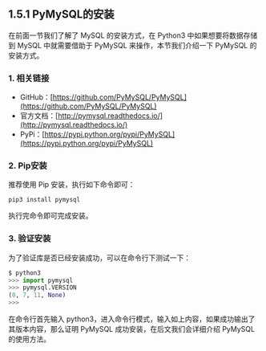 ## 1.5.1 PyMySQL的安装

在前面一节我们了解了 MySQL 的安装方式，在 Python3 中如果想要将数据存储到 MySQL 中就需要借助于 PyMySQL 来操作，本节我们介绍一下 PyMySQL 的安装方式。

### 1. 相关链接

* GitHub：[https://github.com/PyMySQL/PyMySQL](https://github.com/PyMySQL/PyMySQL)
* 官方文档：[http://pymysql.readthedocs.io/](http://pymysql.readthedocs.io/)
* PyPi：[https://pypi.python.org/pypi/PyMySQL](https://pypi.python.org/pypi/PyMySQL)

### 2. Pip安装

推荐使用 Pip 安装，执行如下命令即可：

```
pip3 install pymysql
```

执行完命令即可完成安装。

### 3. 验证安装

为了验证库是否已经安装成功，可以在命令行下测试一下：

```python
$ python3
>>> import pymysql
>>> pymysql.VERSION
(0, 7, 11, None)
>>> 
```

在命令行首先输入 python3，进入命令行模式，输入如上内容，如果成功输出了其版本内容，那么证明 PyMySQL 成功安装，在后文我们会详细介绍 PyMySQL 的使用方法。

